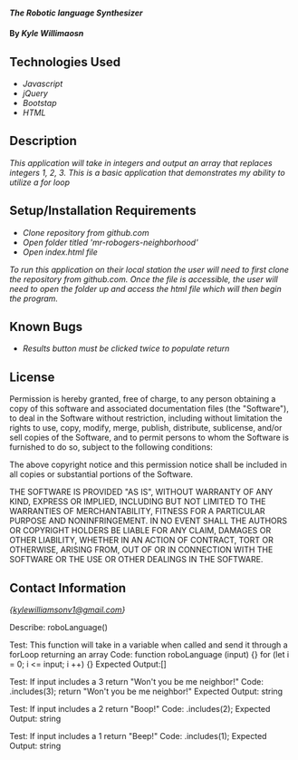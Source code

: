 #### _The Robotic language Synthesizer_

#### By _**Kyle Willimaosn**_

## Technologies Used

* _Javascript_
* _jQuery_
* _Bootstap_
* _HTML_

## Description

_This application will take in integers and output an array that replaces integers 1, 2, 3.  This is a basic application that demonstrates my ability to utilize a for loop_

## Setup/Installation Requirements

* _Clone repository from github.com_
* _Open folder titled 'mr-robogers-neighborhood'_
* _Open index.html file_

_To run this application on their local station the user will need to first clone the repository from github.com.  Once the file is accessible, the user will need to open the folder up and access the html file which will then begin the program._

## Known Bugs

* _Results button must be clicked twice to populate return_


## License

Permission is hereby granted, free of charge, to any person obtaining a copy of this software and associated documentation files (the "Software"), to deal in the Software without restriction, including without limitation the rights to use, copy, modify, merge, publish, distribute, sublicense, and/or sell copies of the Software, and to permit persons to whom the Software is furnished to do so, subject to the following conditions:

The above copyright notice and this permission notice shall be included in all copies or substantial portions of the Software.

THE SOFTWARE IS PROVIDED "AS IS", WITHOUT WARRANTY OF ANY KIND, EXPRESS OR IMPLIED, INCLUDING BUT NOT LIMITED TO THE WARRANTIES OF MERCHANTABILITY, FITNESS FOR A PARTICULAR PURPOSE AND NONINFRINGEMENT. IN NO EVENT SHALL THE AUTHORS OR COPYRIGHT HOLDERS BE LIABLE FOR ANY CLAIM, DAMAGES OR OTHER LIABILITY, WHETHER IN AN ACTION OF CONTRACT, TORT OR OTHERWISE, ARISING FROM, OUT OF OR IN CONNECTION WITH THE SOFTWARE OR THE USE OR OTHER DEALINGS IN THE SOFTWARE.

## Contact Information

_{kylewilliamsonv1@gmail.com}_ 

Describe: roboLanguage()

Test: This function will take in a variable when called and send it through a forLoop returning an array 
Code: 
function roboLanguage (input) {}
  for (let i = 0; i <= input; i ++) {}
Expected Output:[]

Test:
If input includes a 3 return "Won't you be me neighbor!"
Code: 
.includes(3); 
return "Won't you be me neighbor!"
Expected Output: string

Test: If input includes a 2 return "Boop!"
Code: 
.includes(2);
Expected Output: string

Test: If input includes a 1 return "Beep!"
Code: 
.includes(1);
Expected Output: string















